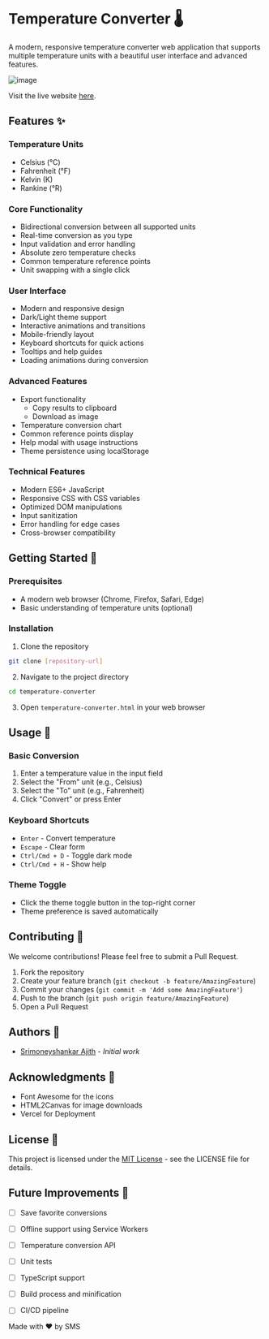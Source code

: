 # Temperature Converter 🌡️

A modern, responsive temperature converter web application that supports multiple temperature units with a beautiful user interface and advanced features.

![image](https://github.com/user-attachments/assets/b86d323a-591d-41a5-98e6-d53da0f4836c)

Visit the live website <a href="https://temperatureconvert.vercel.app/" target="_blank">here</a>.

## Features ✨

### Temperature Units

- Celsius (°C)
- Fahrenheit (°F)
- Kelvin (K)
- Rankine (°R)

### Core Functionality

- Bidirectional conversion between all supported units
- Real-time conversion as you type
- Input validation and error handling
- Absolute zero temperature checks
- Common temperature reference points
- Unit swapping with a single click

### User Interface

- Modern and responsive design
- Dark/Light theme support
- Interactive animations and transitions
- Mobile-friendly layout
- Keyboard shortcuts for quick actions
- Tooltips and help guides
- Loading animations during conversion

### Advanced Features

- Export functionality
  - Copy results to clipboard
  - Download as image
- Temperature conversion chart
- Common reference points display
- Help modal with usage instructions
- Theme persistence using localStorage

### Technical Features

- Modern ES6+ JavaScript
- Responsive CSS with CSS variables
- Optimized DOM manipulations
- Input sanitization
- Error handling for edge cases
- Cross-browser compatibility

## Getting Started 🚀

### Prerequisites

- A modern web browser (Chrome, Firefox, Safari, Edge)
- Basic understanding of temperature units (optional)

### Installation

1. Clone the repository

```bash
git clone [repository-url]
```

2. Navigate to the project directory

```bash
cd temperature-converter
```

3. Open `temperature-converter.html` in your web browser

## Usage 📖

### Basic Conversion

1. Enter a temperature value in the input field
2. Select the "From" unit (e.g., Celsius)
3. Select the "To" unit (e.g., Fahrenheit)
4. Click "Convert" or press Enter

### Keyboard Shortcuts

- `Enter` - Convert temperature
- `Escape` - Clear form
- `Ctrl/Cmd + D` - Toggle dark mode
- `Ctrl/Cmd + H` - Show help

### Theme Toggle

- Click the theme toggle button in the top-right corner
- Theme preference is saved automatically

## Contributing 🤝

We welcome contributions! Please feel free to submit a Pull Request.

1. Fork the repository
2. Create your feature branch (`git checkout -b feature/AmazingFeature`)
3. Commit your changes (`git commit -m 'Add some AmazingFeature'`)
4. Push to the branch (`git push origin feature/AmazingFeature`)
5. Open a Pull Request

## Authors 👥

- [Srimoneyshankar Ajith](https://github.com/moneytosms) - _Initial work_

## Acknowledgments 🙏

- Font Awesome for the icons
- HTML2Canvas for image downloads
- Vercel for Deployment

## License 📄

This project is licensed under the [MIT License](LICENSE) - see the LICENSE file for details.

## Future Improvements 🔮

- [ ] Save favorite conversions
- [ ] Offline support using Service Workers
- [ ] Temperature conversion API
- [ ] Unit tests
- [ ] TypeScript support
- [ ] Build process and minification
- [ ] CI/CD pipeline




Made with ❤️ by SMS
